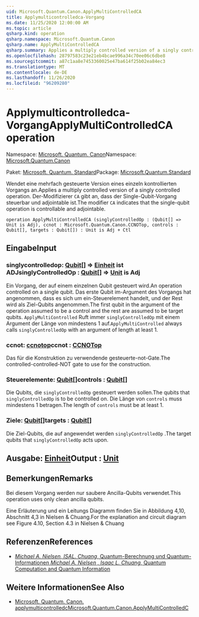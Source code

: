 ```yaml
---
uid: Microsoft.Quantum.Canon.ApplyMultiControlledCA
title: Applymulticontrolledca-Vorgang
ms.date: 11/25/2020 12:00:00 AM
ms.topic: article
qsharp.kind: operation
qsharp.namespace: Microsoft.Quantum.Canon
qsharp.name: ApplyMultiControlledCA
qsharp.summary: Applies a multiply controlled version of a singly controlled operation. The modifier `CA` indicates that the single-qubit operation is controllable and adjointable.
ms.openlocfilehash: 28797583c23e21eb4bcae996a34c70ee06c6dbe8
ms.sourcegitcommit: a87c1aa8e7453360025e47ba614f25b02ea84ec3
ms.translationtype: MT
ms.contentlocale: de-DE
ms.lasthandoff: 11/26/2020
ms.locfileid: "96209280"
---
```

# <a name="applymulticontrolledca-operation"></a><span data-ttu-id="45113-102">Applymulticontrolledca-Vorgang</span><span class="sxs-lookup"><span data-stu-id="45113-102">ApplyMultiControlledCA operation</span></span>

<span data-ttu-id="45113-103">Namespace: [Microsoft. Quantum. Canon](xref:Microsoft.Quantum.Canon)</span><span class="sxs-lookup"><span data-stu-id="45113-103">Namespace: [Microsoft.Quantum.Canon](xref:Microsoft.Quantum.Canon)</span></span>

<span data-ttu-id="45113-104">Paket: [Microsoft. Quantum. Standard](https://nuget.org/packages/Microsoft.Quantum.Standard)</span><span class="sxs-lookup"><span data-stu-id="45113-104">Package: [Microsoft.Quantum.Standard](https://nuget.org/packages/Microsoft.Quantum.Standard)</span></span>


<span data-ttu-id="45113-105">Wendet eine mehrfach gesteuerte Version eines einzeln kontrollierten Vorgangs an.</span><span class="sxs-lookup"><span data-stu-id="45113-105">Applies a multiply controlled version of a singly controlled operation.</span></span>
<span data-ttu-id="45113-106">Der-Modifizierer `CA` gibt an, dass der Single-Qubit-Vorgang steuerbar und adjointable ist.</span><span class="sxs-lookup"><span data-stu-id="45113-106">The modifier `CA` indicates that the single-qubit operation is controllable and adjointable.</span></span>

```qsharp
operation ApplyMultiControlledCA (singlyControlledOp : (Qubit[] => Unit is Adj), ccnot : Microsoft.Quantum.Canon.CCNOTop, controls : Qubit[], targets : Qubit[]) : Unit is Adj + Ctl
```


## <a name="input"></a><span data-ttu-id="45113-107">Eingabe</span><span class="sxs-lookup"><span data-stu-id="45113-107">Input</span></span>

### <a name="singlycontrolledop--qubit--unit--is-adj"></a><span data-ttu-id="45113-108">singlycontrolledop: [Qubit](xref:microsoft.quantum.lang-ref.qubit)[] => [Einheit](xref:microsoft.quantum.lang-ref.unit)  ist ADJ</span><span class="sxs-lookup"><span data-stu-id="45113-108">singlyControlledOp : [Qubit](xref:microsoft.quantum.lang-ref.qubit)[] => [Unit](xref:microsoft.quantum.lang-ref.unit)  is Adj</span></span>

<span data-ttu-id="45113-109">Ein Vorgang, der auf einem einzelnen Qubit gesteuert wird.</span><span class="sxs-lookup"><span data-stu-id="45113-109">An operation controlled on a single qubit.</span></span>
<span data-ttu-id="45113-110">Das erste Qubit im-Argument des Vorgangs hat angenommen, dass es sich um ein-Steuerelement handelt, und der Rest wird als Ziel-Qubits angenommen.</span><span class="sxs-lookup"><span data-stu-id="45113-110">The first qubit in the argument of the operation assumed to be a control and the rest are assumed to be target qubits.</span></span>
<span data-ttu-id="45113-111">`ApplyMultiControlled` Ruft immer `singlyControlledOp` mit einem Argument der Länge von mindestens 1 auf.</span><span class="sxs-lookup"><span data-stu-id="45113-111">`ApplyMultiControlled` always calls `singlyControlledOp` with an argument of length at least 1.</span></span>


### <a name="ccnot--ccnotop"></a><span data-ttu-id="45113-112">ccnot: [ccnotop](xref:Microsoft.Quantum.Canon.CCNOTop)</span><span class="sxs-lookup"><span data-stu-id="45113-112">ccnot : [CCNOTop](xref:Microsoft.Quantum.Canon.CCNOTop)</span></span>

<span data-ttu-id="45113-113">Das für die Konstruktion zu verwendende gesteuerte-not-Gate.</span><span class="sxs-lookup"><span data-stu-id="45113-113">The controlled-controlled-NOT gate to use for the construction.</span></span>


### <a name="controls--qubit"></a><span data-ttu-id="45113-114">Steuerelemente: [Qubit](xref:microsoft.quantum.lang-ref.qubit)[]</span><span class="sxs-lookup"><span data-stu-id="45113-114">controls : [Qubit](xref:microsoft.quantum.lang-ref.qubit)[]</span></span>

<span data-ttu-id="45113-115">Die Qubits, die `singlyControlledOp` gesteuert werden sollen.</span><span class="sxs-lookup"><span data-stu-id="45113-115">The qubits that `singlyControlledOp` is to be controlled on.</span></span>
<span data-ttu-id="45113-116">Die Länge von `controls` muss mindestens 1 betragen.</span><span class="sxs-lookup"><span data-stu-id="45113-116">The length of `controls` must be at least 1.</span></span>


### <a name="targets--qubit"></a><span data-ttu-id="45113-117">Ziele: [Qubit](xref:microsoft.quantum.lang-ref.qubit)[]</span><span class="sxs-lookup"><span data-stu-id="45113-117">targets : [Qubit](xref:microsoft.quantum.lang-ref.qubit)[]</span></span>

<span data-ttu-id="45113-118">Die Ziel-Qubits, die auf angewendet werden `singlyControlledOp` .</span><span class="sxs-lookup"><span data-stu-id="45113-118">The target qubits that `singlyControlledOp` acts upon.</span></span>



## <a name="output--unit"></a><span data-ttu-id="45113-119">Ausgabe: [Einheit](xref:microsoft.quantum.lang-ref.unit)</span><span class="sxs-lookup"><span data-stu-id="45113-119">Output : [Unit](xref:microsoft.quantum.lang-ref.unit)</span></span>



## <a name="remarks"></a><span data-ttu-id="45113-120">Bemerkungen</span><span class="sxs-lookup"><span data-stu-id="45113-120">Remarks</span></span>

<span data-ttu-id="45113-121">Bei diesem Vorgang werden nur saubere Ancilla-Qubits verwendet.</span><span class="sxs-lookup"><span data-stu-id="45113-121">This operation uses only clean ancilla qubits.</span></span>

<span data-ttu-id="45113-122">Eine Erläuterung und ein Leitungs Diagramm finden Sie in Abbildung 4,10, Abschnitt 4,3 in Nielsen & Chuang.</span><span class="sxs-lookup"><span data-stu-id="45113-122">For the explanation and circuit diagram see Figure 4.10, Section 4.3 in Nielsen & Chuang</span></span>

## <a name="references"></a><span data-ttu-id="45113-123">Referenzen</span><span class="sxs-lookup"><span data-stu-id="45113-123">References</span></span>

- [<span data-ttu-id="45113-124">*Michael A. Nielsen, ISAL. Chuang*, Quantum-Berechnung und Quantum-Informationen</span><span class="sxs-lookup"><span data-stu-id="45113-124"> *Michael A. Nielsen , Isaac L. Chuang*, Quantum Computation and Quantum Information </span></span>](http://doi.org/10.1017/CBO9780511976667)

## <a name="see-also"></a><span data-ttu-id="45113-125">Weitere Informationen</span><span class="sxs-lookup"><span data-stu-id="45113-125">See Also</span></span>

- [<span data-ttu-id="45113-126">Microsoft. Quantum. Canon. applymulticontrolledc</span><span class="sxs-lookup"><span data-stu-id="45113-126">Microsoft.Quantum.Canon.ApplyMultiControlledC</span></span>](xref:Microsoft.Quantum.Canon.ApplyMultiControlledC)